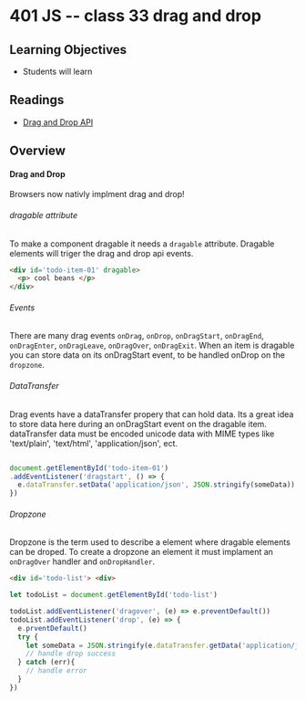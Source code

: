 # 401 JS -- class 33 drag and drop

## Learning Objectives
* Students will learn 

## Readings
* [Drag and Drop API](https://developer.mozilla.org/en-US/docs/Web/API/HTML_Drag_and_Drop_API)

## Overview
#### Drag and Drop
Browsers now nativly implment drag and drop! 
###### dragable attribute
To make a component dragable it needs a `dragable` attribute. Dragable elements will triger the drag and drop api events.

``` html
<div id='todo-item-01' dragable>
  <p> cool beans </p>
</div>
```

###### Events 
There are many drag events `onDrag`, `onDrop`, `onDragStart`, `onDragEnd`, `onDragEnter`, `onDragLeave`, `onDragOver`, `onDragExit`.
When an item is dragable you can store data on its onDragStart event, to be handled onDrop on the `dropzone`.

###### DataTransfer 
Drag events have a dataTransfer propery that can hold data. Its a great idea to store data here during an onDragStart event on the dragable item. dataTransfer data must be encoded unicode data with MIME types like 'text/plain', 'text/html', 'application/json', ect. 
``` javascript

document.getElementById('todo-item-01')
.addEventListener('dragstart', () => {
  e.dataTransfer.setData('application/json', JSON.stringify(someData))
})
```

###### Dropzone
Dropzone is the term used to describe a element where dragable elements can be droped. To create a dropzone an element it must implament an `onDragOver` handler and `onDropHandler`.

``` html
<div id='todo-list'> <div>
```
``` javascript
let todoList = document.getElementById('todo-list')

todoList.addEventListener('dragover', (e) => e.preventDefault())
todoList.addEventListener('drop', (e) => {
  e.prventDefault()
  try {
    let someData = JSON.stringify(e.dataTransfer.getData('application/json'))
    // handle drop success
  } catch (err){
    // handle error
  }
})
```








